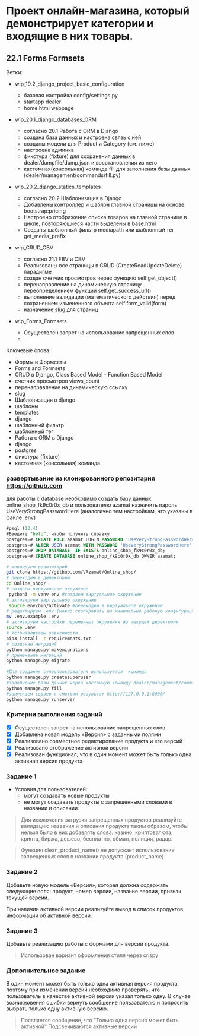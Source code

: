 # Проект онлайн-магазина, который демонстрирует категории и входящие в них товары.
## 22.1 Forms Formsets

Ветки:
  * wip_19.2_django_project_basic_configuration 
    - базовая настройка config/settings.py
    - startapp dealer
    - home.html webpage
  
  * wip_20.1_django_databases_ORM
    - согласно 20.1 Работа с ORM в Django
    - создана база данных и настроена связь с ней
    - созданы модели для Product и Category (см. ниже)
    - настроена админка
    - фикстура (fixture) для сохранения данных в dealer/dumpfile/dump.json и восстановления из него
    - кастомная(консольная) команда fill для заполнения базы данных (dealer/management/commands/fill.py)
  
  * wip_20.2_django_statics_templates
    - согласно 20.2 Шаблонизация в Django
    - Добавлены контроллер и шаблон главной страницы на основе bootstrap:pricing
    - Настроено отображение списка товаров на главной странице в цикле, повторяющиеся части выделены в base.html 
    - Созданы шаблонный фильтр mediapath или шаблонный тег get_media_prefix 

  * wip_CRUD_CBV
    - согласно 21.1 FBV и CBV
    - Реализованы все страницы в CRUD (CreateReadUpdateDelete) парадигме
    - создан счетчик просмотров через функцию self.get_object()
    - перенаправление на динамическую страницу переопределением функции self.get_success_url()
    - выполнение валидации (математического действия) перед сохранением измененного объекта self.form_valid(form) 
    - назначение slug для страниц 
  * wip_Forms_Formsets
    - Осуществлен запрет на использование запрещенных слов
    - 

Ключевые слова:
- Формы и Формсеты
- Forms and Formsets
- CRUD в Django, Class Based Model - Function Based Model
- счетчик просмотров views_count
- перенаправление на динамическую ссылку
- slug
- Шаблонизация в django
- шаблоны
- templates
- django
- шаблонный фильтр
- шаблонный тег
- Работа с ORM в Django
- django
- postgres
- фикстура (fixture) 
- кастомная (консольная) команда 


### развертывание из клонированного репозитария https://github.com

для работы с database необходимо создать базу данных online_shop_fk9c0r0x_db и пользователю azamat назначить пароль UseVeryStrongPasswordHere (аналогично тем настройкам, что указаны в файле .env)
```sql
#psql (13.4)
#Введите "help", чтобы получить справку.
postgres=# CREATE ROLE azamat LOGIN PASSWORD 'UseVeryStrongPasswordHere';
postgres=# ALTER USER azamat WITH PASSWORD 'UseVeryStrongPasswordHere';
postgres=# DROP DATABASE  IF EXISTS online_shop_fk9c0r0x_db;
postgres=# CREATE DATABASE online_shop_fk9c0r0x_db OWNER azamat;
```

```bash
# клонируем репозиторий
git clone https://github.com/VAzamat/Online_shop/
# переходим в директорию
cd Online_shop/
# создаем виртуальное окружение
 python3 -m venv env #создаем виртуальное окружение
# активируем виртуальное окружение
 source env/bin/activate #переходим в виртуальное окружение
# редактируем .env (можно скопировать из минимально рабочую конфигурацию из .env.example)
mv .env.example .env
# активируем настройки переменных окружения из текущей директории
source .env
# Устанавливаем зависимости
pip3 install -r requirements.txt
# создание миграций
python manage.py makemigrations
# применение миграций
python manage.py migrate
 
#Для создания суперпользователя используется  команда
python manage.py createsuperuser
#заполнение базы данных через кастомную команду dealer/management/commands/fill.py
python manage.py fill
#запускаем сервер и смотрим результат http://127.0.0.1:8000/
python manage.py runserver
```




### Критерии выполнения заданий
- [x] Осуществлен запрет на использование запрещенных слов
- [x] Добавлена новая модель «Версия» с заданными полями
- [x] Реализовано совместное редактирование продукта и его версий
- [x] Реализовано отображение активной версии
- [x] Реализован функционал, что в один момент может быть только одна активная версия продукта

### Задание 1


 - Условия для пользователей:
    * могут создавать новые продукты
    * не могут создавать продукты с запрещенными словами в названии и описании.

> Для исключения загрузки запрещенных продуктов реализуйте валидацию названия и описания продукта таким образом, чтобы нельзя было в них добавлять слова: казино, криптовалюта, крипта, биржа, дешево, бесплатно, обман, полиция, радар.

> Функция clean_product_name() не допускает использование запрещенных слов в названии продукта (product_name)

### Задание 2
Добавьте новую модель «Версия», которая должна содержать следующие поля:
продукт, номер версии, название версии, признак текущей версии. 

При наличии активной версии реализуйте вывод в список продуктов информации об активной версии.

### Задание 3
Добавьте реализацию работы с формами для версий продукта.

> Использован вариант оформления стиля через crispy

### Дополнительное задание
В один момент может быть только одна активная версия продукта, поэтому при изменении версий необходимо проверять, что пользователь в качестве активной версии указал только одну. В случае возникновения ошибки вернуть сообщение пользователю и попросить выбрать только одну активную версию.

> Появляется сообщение, что "Только одна версия может быть активной" 
> Подсвечиваются активные версии 
